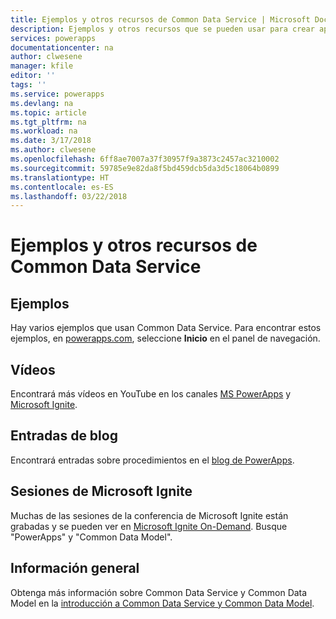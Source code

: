 ```yaml
---
title: Ejemplos y otros recursos de Common Data Service | Microsoft Docs
description: Ejemplos y otros recursos que se pueden usar para crear aplicaciones.
services: powerapps
documentationcenter: na
author: clwesene
manager: kfile
editor: ''
tags: ''
ms.service: powerapps
ms.devlang: na
ms.topic: article
ms.tgt_pltfrm: na
ms.workload: na
ms.date: 3/17/2018
ms.author: clwesene
ms.openlocfilehash: 6ff8ae7007a37f30957f9a3873c2457ac3210002
ms.sourcegitcommit: 59785e9e82da8f5bd459dcb5da3d5c18064b0899
ms.translationtype: HT
ms.contentlocale: es-ES
ms.lasthandoff: 03/22/2018
---
```

# <a name="samples-and-other-resources--for-the-common-data-service"></a>Ejemplos y otros recursos de Common Data Service
## <a name="samples"></a>Ejemplos
Hay varios ejemplos que usan Common Data Service. Para encontrar estos ejemplos, en [powerapps.com](https://web.powerapps.com), seleccione **Inicio** en el panel de navegación.

## <a name="videos"></a>Vídeos
Encontrará más vídeos en YouTube en los canales [MS PowerApps](https://www.youtube.com/channel/UCGfWR2ekfRFckLjev6eQYLg) y [Microsoft Ignite](https://www.youtube.com/channel/UCrhJmfAGQ5K81XQ8_od1iTg).

## <a name="blog-posts"></a>Entradas de blog
Encontrará entradas sobre procedimientos en el [blog de PowerApps](https://powerapps.microsoft.com/blog/).

## <a name="microsoft-ignite-sessions"></a>Sesiones de Microsoft Ignite
Muchas de las sesiones de la conferencia de Microsoft Ignite están grabadas y se pueden ver en [Microsoft Ignite On-Demand](https://myignite.microsoft.com/videos). Busque "PowerApps" y "Common Data Model".

## <a name="overview"></a>Información general
Obtenga más información sobre Common Data Service y Common Data Model en la [introducción a Common Data Service y Common Data Model](https://docs.microsoft.com/common-data-service/entity-reference/security-model).

